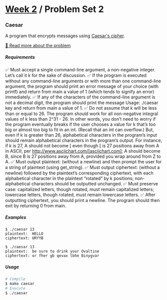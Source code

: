 # [Week 2](../../) / Problem Set 2

### Caesar

A program that encrypts messages using [Caesar's cipher](https://en.wikipedia.org/wiki/Caesar_cipher).

[🔗 Read more about the problem](https://cs50.harvard.edu/x/2021/psets/2/caesar)

##### Requirements

:white_check_mark: Must accept a single command-line argument, a non-negative integer. Let’s call it k for the sake of discussion.
:white_check_mark: If the program is executed without any command-line arguments or with more than one command-line argument, the program should print an error message of your choice (with printf) and return from main a value of 1 (which tends to signify an error) immediately.
:white_check_mark: If any of the characters of the command-line argument is not a decimal digit, the program should print the message Usage: ./caesar key and return from main a value of 1.
:white_check_mark: Do not assume that k will be less than or equal to 26. The program should work for all non-negative integral values of k less than 2^31 - 26. In other words, you don’t need to worry if the program eventually breaks if the user chooses a value for k that’s too big or almost too big to fit in an int. (Recall that an int can overflow.) But, even if k is greater than 26, alphabetical characters in the program’s input should remain alphabetical characters in the program’s output. For instance, if k is 27, A should not become [ even though [ is 27 positions away from A in ASCII, per http://www.asciichart.com/[asciichart.com]; A should become B, since B is 27 positions away from A, provided you wrap around from Z to A.
:white_check_mark: Must output plaintext: (without a newline) and then prompt the user for a string of plaintext (using get_string).
:white_check_mark: Must output ciphertext: (without a newline) followed by the plaintext’s corresponding ciphertext, with each alphabetical character in the plaintext “rotated” by k positions; non-alphabetical characters should be outputted unchanged.
:white_check_mark: Must preserve case: capitalized letters, though rotated, must remain capitalized letters; lowercase letters, though rotated, must remain lowercase letters.
:white_check_mark: After outputting ciphertext, you should print a newline. The program should then exit by returning 0 from main.

##### Examples

```
$ ./caesar 13
plaintext:  HELLO
ciphertext: URYYB

$ ./caesar 13
plaintext:  be sure to drink your Ovaltine
ciphertext: or fher gb qevax lbhe Binygvar
```

##### Usage

```bash
# Compile
$ make caesar
# Execute
$ ./caesar
```
